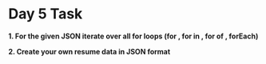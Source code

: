 # Day 5 Task

**1. For the given JSON iterate over all for loops (for , for in , for of , forEach)**

**2. Create your own resume data in JSON format**
